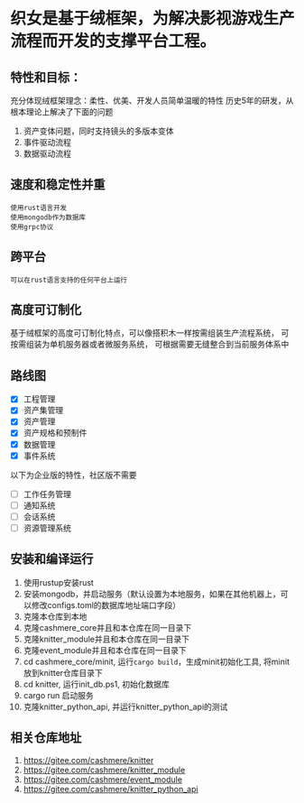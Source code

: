 # 织女是基于绒框架，为解决影视游戏生产流程而开发的支撑平台工程。

## 特性和目标：
  
  充分体现绒框架理念：柔性、优美、开发人员简单温暖的特性
  历史5年的研发，从根本理论上解决了下面的问题

  1. 资产变体问题，同时支持镜头的多版本变体
  2. 事件驱动流程
  3. 数据驱动流程

## 速度和稳定性并重

    使用rust语言开发
    使用mongodb作为数据库
    使用grpc协议

## 跨平台

    可以在rust语言支持的任何平台上运行

## 高度可订制化

  基于绒框架的高度可订制化特点，可以像搭积木一样按需组装生产流程系统，
  可按需组装为单机服务器或者微服务系统，
  可根据需要无缝整合到当前服务体系中

## 路线图

  - [x] 工程管理
  - [x] 资产集管理
  - [x] 资产管理
  - [x] 资产规格和预制件
  - [x] 数据管理
  - [x] 事件系统

以下为企业版的特性，社区版不需要
  - [ ] 工作任务管理
  - [ ] 通知系统
  - [ ] 会话系统
  - [ ] 资源管理系统

## 安装和编译运行

  1. 使用rustup安装rust
  2. 安装mongodb，并启动服务（默认设置为本地服务，如果在其他机器上，可以修改configs.toml的数据库地址端口字段）
  3. 克隆本仓库到本地
  4. 克隆cashmere_core并且和本仓库在同一目录下
  5. 克隆knitter_module并且和本仓库在同一目录下
  6. 克隆event_module并且和本仓库在同一目录下
  7. cd cashmere_core/minit, 运行`cargo build`，生成minit初始化工具, 将minit放到knitter仓库目录下
  8. cd knitter, 运行init_db.ps1, 初始化数据库
  9. cargo run 启动服务
  10. 克隆knitter_python_api, 并运行knitter_python_api的测试
  
## 相关仓库地址

  1. https://gitee.com/cashmere/knitter
  2. https://gitee.com/cashmere/knitter_module
  4. https://gitee.com/cashmere/event_module
  5. https://gitee.com/cashmere/knitter_python_api
